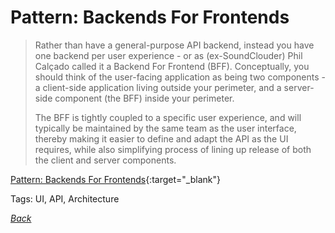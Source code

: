 # Pattern: Backends For Frontends

> Rather than have a general-purpose API backend, instead you have one backend per user experience - or as (ex-SoundClouder) Phil Calçado called it a Backend For Frontend (BFF). Conceptually, you should think of the user-facing application as being two components - a client-side application living outside your perimeter, and a server-side component (the BFF) inside your perimeter.
>
> The BFF is tightly coupled to a specific user experience, and will typically be maintained by the same team as the user interface, thereby making it easier to define and adapt the API as the UI requires, while also simplifying process of lining up release of both the client and server components.

[Pattern: Backends For Frontends](https://samnewman.io/patterns/architectural/bff/){:target="_blank"}

Tags: UI, API, Architecture

[_Back_](../)
